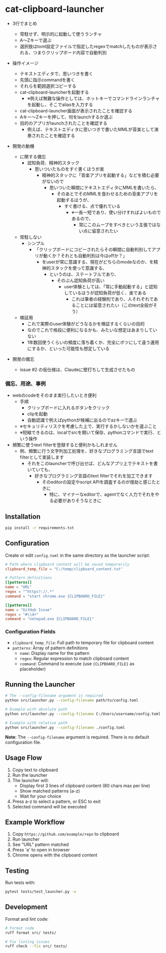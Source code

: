 # cat-clipboard-launcher

- 3行でまとめ
  - 常駐せず、明示的に起動して使うランチャ
  - A～Zキーで選ぶ
  - 選択肢はtoml設定ファイルで指定したregexでmatchしたものが表示される、つまりクリップボード内容で自動判別

- 操作イメージ
  - テキストエディタで、思いつきを書く
  - 先頭に指示commandを書く
  - それらを範囲選択コピーする
  - cat-clipboard-launcherを起動する
    - ※例えば無難な操作としては、ホットキーでコマンドラインランチャを起動し、そこでaliasを入力する
  - cat-clipboard-launcher画面が表示されたことを確認する
  - Aキー～Zキーを押して、何をlaunchするか選ぶ
  - 目的のアプリがlaunchされたことを確認する
    - 例えば、テキストエディタに思いつきで書いたMMLが音楽として演奏されたことを確認する

- 開発の動機
  - に関する備忘
    - 認知負荷、精神的スタック
      - 思いついたものをすぐ書くほうが楽
        - 精神的スタックに「音楽アプリを起動する」などを積む必要がないので
          - 思いついた瞬間にテキストエディタにMMLを書いたら、
            - そのあとでそのMMLを食わせるための音楽アプリを起動するほうが、
              - すぐ書ける、点で優れている
                - ※一長一短であり、使い分けすればよいものであるので、
                  - 常にこのムーブをすべきという主張ではない点に留意されたい
  - 常駐しない
    - シンプル
      - 「クリップボードにコピーされたらその瞬間に自動判別してアプリが動くか？それとも自動判別は今はoffか？」
        - をuserが常に意識する、現在がどちらのmodeなのか、を精神的スタックを使って意識する、
          - というのは、ステートフルであり、
            - そのぶん認知負荷が高い
              - user体験としては、「常に手動起動する」と認知しているほうが認知負荷が低く、楽である
                - これは筆者の経験則であり、人それぞれであることには留意されたい（このtext全般がそう）
  - 検証用
    - これで実際のuser体験がどうなるかを検証するくらいの目的
    - なのでこれで格段に便利になるかも、みたいな想定はあまりしていない
    - 1年数回使うくらいの頻度に落ち着くか、完全にボツにして違う運用にするか、といった可能性も想定している

- 開発の備忘
  - issue #2 の仮仕様は、Claudeに壁打ちして生成させたもの

### 備忘、用途、事例
- webのcodeをそのまま実行したいとき便利
  - 手順
    - クリップボードに入れるボタンをクリック
    - clipを起動
    - 自動認識で例えばpythonが候補に出るのでazキーで選ぶ
  - ※セキュリティリスクを考慮した上で、実行するかしないかを選ぶこと
  - ※短縮できるのは、localでsrcを開いて保存、pythonコマンドで実行、という操作
- 頻繁に使うtext filterを登録すると便利かもしれません
    - 例、頻繁に行う文字列加工処理を、好きなプログラミング言語でtext filterとして実装します
        - それをこのlauncherで呼び出せば、どんなアプリ上でテキストを書いていても、
            - 好きなプログラミング言語のtext filterでそれを加工できます
                - そのeditorの設定やscript APIを調査するのが億劫と感じたときに
                    - 特に、マイナーなeditorで、agentでなく人力でそれをやる必要がありそうなときに

## Installation

```bash
pip install -r requirements.txt
```

## Configuration

Create or edit `config.toml` in the same directory as the launcher script:

```toml
# Path where clipboard content will be saved temporarily
clipboard_temp_file = "C:/temp/clipboard_content.txt"

# Pattern definitions
[[patterns]]
name = "URL"
regex = "^https?://.*"
command = "start chrome.exe {CLIPBOARD_FILE}"

[[patterns]]
name = "GitHub Issue"
regex = "#\\d+"
command = "notepad.exe {CLIPBOARD_FILE}"
```

### Configuration Fields

- `clipboard_temp_file`: Full path to temporary file for clipboard content
- `patterns`: Array of pattern definitions
  - `name`: Display name for the pattern
  - `regex`: Regular expression to match clipboard content
  - `command`: Command to execute (use `{CLIPBOARD_FILE}` as placeholder)

## Running the Launcher

```bash
# The --config-filename argument is required
python src/launcher.py --config-filename path/to/config.toml

# Example with absolute path
python src/launcher.py --config-filename C:/Users/username/config.toml

# Example with relative path
python src/launcher.py --config-filename ./config.toml
```

**Note**: The `--config-filename` argument is required. There is no default configuration file.

## Usage Flow

1. Copy text to clipboard
2. Run the launcher
3. The launcher will:
   - Display first 3 lines of clipboard content (80 chars max per line)
   - Show matched patterns (a-z)
   - Wait for your choice
4. Press a-z to select a pattern, or ESC to exit
5. Selected command will be executed

## Example Workflow

1. Copy `https://github.com/example/repo` to clipboard
2. Run launcher
3. See "URL" pattern matched
4. Press 'a' to open in browser
5. Chrome opens with the clipboard content

## Testing

Run tests with:

```bash
pytest tests/test_launcher.py -v
```

## Development

Format and lint code:

```bash
# Format code
ruff format src/ tests/

# Fix linting issues
ruff check --fix src/ tests/
```
